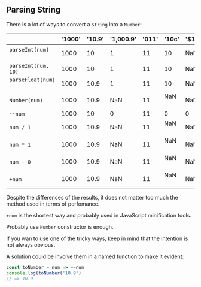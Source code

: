 ## Parsing String

There is a lot of ways to convert a `String` into a `Number`:

|                   | '1000' | '10.9' | '1,000.9' | '011' | '10c' | '$10' |
|-------------------|--------|--------|-----------|-------|-------|-------|
| `parseInt(num)`     | 1000   | 10     | 1         | 11    | 10    | NaN   |
| `parseInt(num, 10)` | 1000   | 10     | 1         | 11    | 10    | NaN   |
| `parseFloat(num)`   | 1000   | 10.9   | 1         | 11    | 10    | NaN   |
| `Number(num)`       | 1000   | 10.9   | NaN       | 11    | NaN   | NaN   |
| `~~num`            | 1000   | 10     | 0         | 11    | 0     | 0     |
| `num / 1`           | 1000   | 10.9   | NaN       | 11    | NaN   | NaN   |
| `num * 1`           | 1000   | 10.9   | NaN       | 11    | NaN   | NaN   |
| `num - 0`           | 1000   | 10.9   | NaN       | 11    | NaN   | NaN   |
| `+num`              | 1000   | 10.9   | NaN       | 11    | NaN   | NaN   |

Despite the differences of the results, it does not matter too much the method used in terms of perfomance.

`+num` is the shortest way and probably used in JavaScript minification tools.

Probably use `Number` constructor is enough.

If you wan to use one of the tricky ways, keep in mind that the intention is not always obvious. 

A solution could be involve them in a named function to make it evident:

```js
const toNumber = num => ~~num
console.log(toNumber('10.9')
// => 10.9
```
